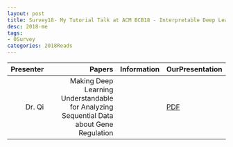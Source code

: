 ```yaml
---
layout: post
title: Survey18- My Tutorial Talk at ACM BCB18 - Interpretable Deep Learning 
desc: 2018-me
tags:
- 0Survey
categories: 2018Reads
---
```



| Presenter | Papers | Information| OurPresentation |
| -----: | ----------: | :----- | :----- |
| Dr. Qi | Making Deep Learning Understandable for Analyzing Sequential Data about Gene Regulation |         |  [PDF]({{site.baseurl}}/MoreTalksTeam/20180229-deepBio-BCBtutorial.pdf) |

